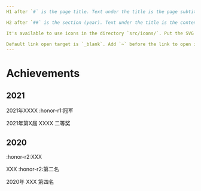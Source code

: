 ```yaml
---
H1 after `#` is the page title. Text under the title is the page subtitle.

H2 after `##` is the section (year). Text under the title is the content of the section.

It's available to use icons in the directory `src/icons/`. Put the SVG filename (without extension) between `:` to use the icon. For example, `:github:`.

Default link open target is `_blank`. Add `~` before the link to open it in the same tab, `!` for new tab.
---
```


# Achievements

## 2021

2021年XXXX :honor-r1:冠军

2021年第X届 XXXX 二等奖

## 2020

:honor-r2:XXX

XXX :honor-r2:第二名

2020年 XXX 第四名
